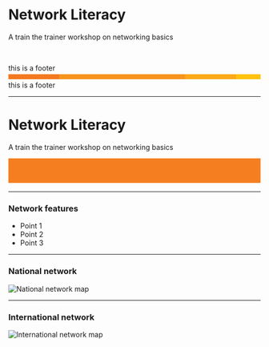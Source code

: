 # Network Literacy

A train the trainer workshop on networking basics
<p>&nbsp;</p>
<footer>this is a footer</footer>

<img src="AARNet-specific/AARNet_OrangeBeam.png" align="bottom">

<footer>this is a footer</footer>

---
# Network Literacy

A train the trainer workshop on networking basics

![Single line](AARNet-specific/AARNet_single_line.png)

---

### Network features

- Point 1
- Point 2
- Point 3

---
### National network

![National network map](https://www.aarnet.edu.au/images/uploads/main/AARNet_International_Map_082017.png)

---
### International network

![International network map](https://www.aarnet.edu.au/images/uploads/main/AARNet_International_Map_082017.png)
